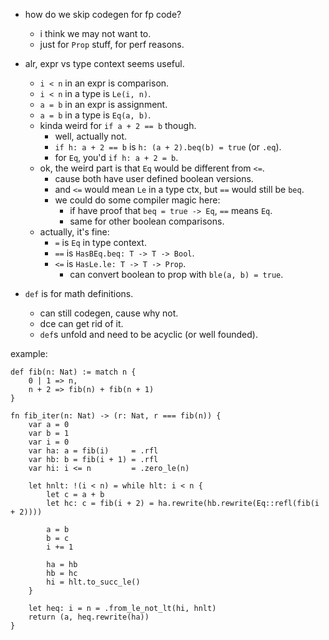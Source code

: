 - how do we skip codegen for fp code?
    - i think we may not want to.
    - just for `Prop` stuff, for perf reasons.

- alr, expr vs type context seems useful.
    - `i < n` in an expr is comparison.
    - `i < n` in a  type is `Le(i, n)`.
    - `a = b` in an expr is assignment.
    - `a = b` in a  type is `Eq(a, b)`.
    - kinda weird for `if a + 2 == b` though.
        - well, actually not.
        - `if h: a + 2 == b` is `h: (a + 2).beq(b) = true` (or `.eq`).
        - for `Eq`, you'd `if h: a + 2 = b`.
    - ok, the weird part is that `Eq` would be different from `<=`.
        - cause both have user defined boolean versions.
        - and `<=` would mean `Le` in a type ctx, but `==` would still be `beq`.
        - we could do some compiler magic here:
            - if have proof that `beq = true -> Eq`, `==` means `Eq`.
            - same for other boolean comparisons.
    - actually, it's fine:
        - `=` is `Eq` in type context.
        - `==` is `HasBEq.beq: T -> T -> Bool`.
        - `<=` is `HasLe.le: T -> T -> Prop`.
            - can convert boolean to prop with `ble(a, b) = true`.

- `def` is for math definitions.
    - can still codegen, cause why not.
    - dce can get rid of it.
    - `def`s unfold and need to be acyclic (or well founded).


example:
```
def fib(n: Nat) := match n {
    0 | 1 => n,
    n + 2 => fib(n) + fib(n + 1)
}

fn fib_iter(n: Nat) -> (r: Nat, r === fib(n)) {
    var a = 0
    var b = 1
    var i = 0
    var ha: a = fib(i)     = .rfl
    var hb: b = fib(i + 1) = .rfl
    var hi: i <= n         = .zero_le(n)

    let hnlt: !(i < n) = while hlt: i < n {
        let c = a + b
        let hc: c = fib(i + 2) = ha.rewrite(hb.rewrite(Eq::refl(fib(i + 2))))

        a = b
        b = c
        i += 1

        ha = hb
        hb = hc
        hi = hlt.to_succ_le()
    }

    let heq: i = n = .from_le_not_lt(hi, hnlt)
    return (a, heq.rewrite(ha))
}
```

